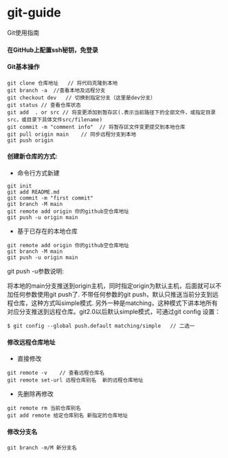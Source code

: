 # git-guide
Git使用指南
#### 在GitHub上配置ssh秘钥，免登录  

#### Git基本操作
```
git clone 仓库地址   // 将代码克隆到本地
git branch -a  //查看本地及远程分支
git checkout dev   // 切换到指定分支（这里是dev分支）
git status // 查看仓库状态
git add  . or src // 将变更添加到暂存区(.表示当前路径下的全部文件，或指定目录src，或目录下具体文件src/filename)
git commit -m "comment info"  // 将暂存区文件变更提交到本地仓库
git pull origin main    // 同步远程分支到本地
git push origin
```

#### 创建新仓库的方式:  
- 命令行方式新建
```
git init
git add README.md
git commit -m "first commit"
git branch -M main
git remote add origin 你的github空仓库地址
git push -u origin main
```  
- 基于已存在的本地仓库
```
git remote add origin 你的github空仓库地址
git branch -M main  
git push -u origin main
```
git push -u参数说明:  

将本地的main分支推送到origin主机，同时指定origin为默认主机，后面就可以不加任何参数使用git push了.
不带任何参数的git push，默认只推送当前分支到远程仓库，这种方式叫simple模式.
另外一种是matching，这种模式下讲本地所有对应分支推送到远程仓库。git2.0以后默认simple模式，可通过git config 设置：  
```
$ git config --global push.default matching/simple   // 二选一
```
#### 修改远程仓库地址
- 直接修改
```
git remote -v    // 查看远程仓库名
git remote set-url 远程仓库别名  新的远程仓库地址
```
- 先删除再修改
```
git remote rm 当前仓库别名
git add remote 给定仓库别名 新指定的仓库地址
```

#### 修改分支名  
```
git branch -m/M 新分支名
```

